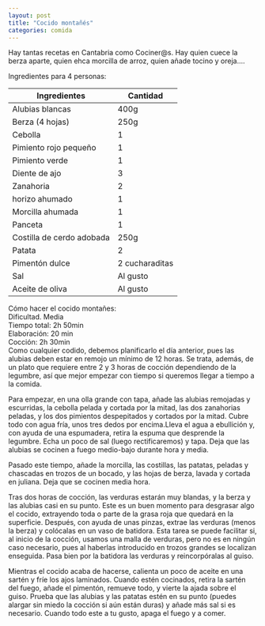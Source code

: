 ```yaml
---
layout: post
title: "Cocido montañés"
categories: comida
---
```

Hay tantas recetas en Cantabria como Cociner@s. Hay quien cuece la berza aparte, quien ehca morcilla de arroz, quien añade tocino y oreja....  

Ingredientes para 4 personas: 

|Ingredientes          | Cantidad              |
|--------------------- | --------------------- |
|Alubias blancas       |         400g          |
|Berza (4 hojas)       |         250g          |
|Cebolla               |           1           |
|Pimiento rojo pequeño |           1           |
|Pimiento verde        |           1           |
|Diente de ajo         |           3           |
|Zanahoria             |           2           |
|horizo ahumado       |           1           |
|Morcilla ahumada      |           1           |
|Panceta               |           1           |
|Costilla de cerdo adobada |      250g         |
|Patata                |           2           |
|Pimentón dulce        |     2 cucharaditas    |
|Sal                   |        Al gusto       |
|Aceite de oliva       |        Al gusto       |

Cómo hacer el cocido montañes:  
Dificultad. Media  
Tiempo total: 2h 50min  
Elaboración: 20 min  
Cocción: 2h 30min  
Como cualquier codido, debemos planificarlo el día anterior, pues las alubias deben estar en remojo un mínimo de 12 horas. Se trata, además, de un plato que requiere entre 2 y 3 horas de cocción dependiendo de la legumbre, así que mejor empezar con tiempo si queremos llegar a tiempo a la comida.

Para empezar, en una olla grande con tapa, añade las alubias remojadas y escurridas, la cebolla pelada y cortada por la mitad, las dos zanahorias peladas, y los dos pimientos despepitados y cortados por la mitad. Cubre todo con agua fría, unos tres dedos por encima.Lleva el agua a ebullición y, con ayuda de una espumadera, retira la espuma que desprende la legumbre. Echa un poco de sal (luego rectificaremos) y tapa. Deja que las alubias se cocinen a fuego medio-bajo durante hora y media.

Pasado este tiempo, añade la morcilla, las costillas, las patatas, peladas y chascadas en trozos de un bocado, y las hojas de berza, lavada y cortada en juliana. Deja que se cocinen media hora.

Tras dos horas de cocción, las verduras estarán muy blandas, y la berza y las alubias casi en su punto. Este es un buen momento para desgrasar algo el cocido, extrayendo toda o parte de la grasa roja que quedará en la superficie. Después, con ayuda de unas pinzas, extrae las verduras (menos la berza) y colócalas en un vaso de batidora. Esta tarea se puede facilitar si, al inicio de la cocción, usamos una malla de verduras, pero no es en ningún caso necesario, pues al haberlas introducido en trozos grandes se localizan enseguida. Pasa bien por la batidora las verduras y reincorpóralas al guiso. 

Mientras el cocido acaba de hacerse, calienta un poco de aceite en una sartén y fríe los ajos laminados. Cuando estén cocinados, retira la sartén del fuego, añade el pimentón, remueve todo, y vierte la ajada sobre el guiso. Prueba que las alubias y las patatas estén en su punto (puedes alargar sin miedo la cocción si aún están duras) y añade más sal si es necesario. Cuando todo este a tu gusto, apaga el fuego y a comer.

